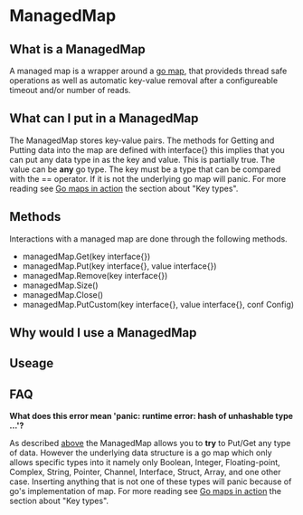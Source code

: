 # ManagedMap

## What is a ManagedMap
A managed map is a wrapper around a [go map](https://blog.golang.org/go-maps-in-action), that provideds thread safe operations as well as automatic key-value removal after a configureable timeout and/or number of reads.

## What can I put in a ManagedMap
The ManagedMap stores key-value pairs. The methods for Getting and Putting data into the map are defined with interface{} this implies that you can put any data type in as the key and value. This is partially true. The value can be __any__ go type. The key must be a type that can be compared with the == operator. If it is not the underlying go map will panic. For more reading see [Go maps in action](https://blog.golang.org/go-maps-in-action) the section about "Key types".

## Methods
Interactions with a managed map are done through the following methods.
* managedMap.Get(key interface{})
* managedMap.Put(key interface{}, value interface{})
* managedMap.Remove(key interface{})
* managedMap.Size()
* managedMap.Close()
* managedMap.PutCustom(key interface{}, value interface{}, conf Config)

## Why would I use a ManagedMap


## Useage

## FAQ
__What does this error mean 'panic: runtime error: hash of unhashable type ...'?__

As described [above](#What-can-I-put-in-a-ManagedMap) the ManagedMap allows you to __try__ to Put/Get any type of data. However the underlying data structure is a go map which only allows specific types into it namely only Boolean, Integer, Floating-point, Complex, String, Pointer, Channel, Interface, Struct, Array, and one other case. Inserting anything that is not one of these types will panic because of go's implementation of map. For more reading see [Go maps in action](https://blog.golang.org/go-maps-in-action) the section about "Key types".
